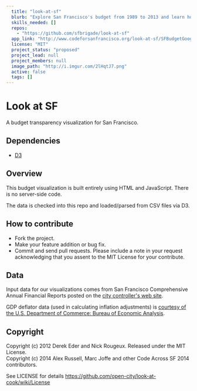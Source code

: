 ```yaml
---
  title: "look-at-sf"
  blurb: "Explore San Francisco's budget from 1989 to 2013 and learn how the money is being spent."
  skills_needed: []
  repos: 
    - "https://github.com/sfbrigade/look-at-sf"
  app_link: "http://www.codeforsanfrancisco.org/look-at-sf/SFBudgetGoogle.html"
  license: "MIT"
  project_status: "proposed"
  project_lead: null
  project_members: null
  image_path: "http://i.imgur.com/2lHqtJ7.png"
  active: false
  tags: []
---
```

Look at SF
=====================================

A budget transparency visualization for San Francisco.

Dependencies
------------

- [D3](http://d3js.org/)

Overview
--------

This budget visualization is built entirely using HTML and JavaScript. There is no server-side code.

The data is checked into this repo and loaded/parsed from CSV files via D3.

How to contribute
-----------------------------

* Fork the project.
* Make your feature addition or bug fix.
* Commit and send pull requests. Please include a note in your request acknowledging that you assent to the MIT License for your contribute.

Data
----

Input data for our visualizations comes from San Francisco Comprehensive Annual
Financial Reports posted on the [city controller's web site](http://sfcontroller.org/index.aspx?page=118).

GDP deflator data (used in calculating inflation adjustments) is [courtesy of the U.S. Department of Commerce: Bureau of Economic Analysis](http://research.stlouisfed.org/fred2/data/GDPDEF.txt).

Copyright
---------

Copyright (c) 2012 Derek Eder and Nick Rougeux. Released under the MIT License. <br>
Copyright (c) 2014 Alex Russell, Marc Joffe and other Code Across SF 2014 contributors.

See LICENSE for details https://github.com/open-city/look-at-cook/wiki/License
